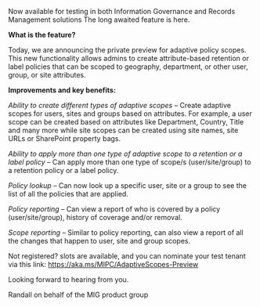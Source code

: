 
Now available for testing in both Information Governance and Records Management solutions
The long awaited feature is here. 

**What is the feature?**

Today, we are  announcing the private preview for adaptive policy scopes. This new functionality allows admins to create attribute-based retention or label policies that can be scoped to geography, department, or other user, group, or site attributes. 


**Improvements and key benefits:**

*Ability to create different types of adaptive scopes –* Create adaptive scopes for users, sites and groups based on attributes. For example, a user scope can be created based on attributes like Department, Country, Title and many more while site scopes can be created using site names, site URLs or SharePoint property bags.

*Ability to apply more than one type of adaptive scope to a retention or a label policy –* Can apply more than one type of scope/s (user/site/group) to a retention policy or a label policy.

*Policy lookup –* Can now look up a specific user, site or a group to see the list of all the policies that are applied.

*Policy reporting –* Can view a report of who is covered by a policy (user/site/group), history of coverage and/or removal.

*Scope reporting –* Similar to policy reporting, can also view a report of all the changes that happen to user, site and group scopes.


Not registered? slots are available, and you can nominate your test tenant via this link: https://aka.ms/MIPC/AdaptiveScopes-Preview


Looking forward to hearing from you.


Randall on behalf of the MIG product group

